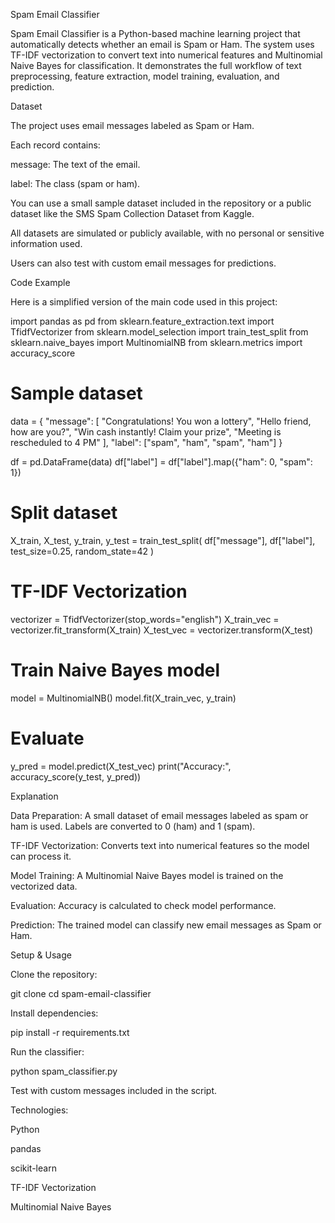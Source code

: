 Spam Email Classifier

Spam Email Classifier is a Python-based machine learning project that automatically detects whether an email is Spam or Ham. The system uses TF-IDF vectorization to convert text into numerical features and Multinomial Naive Bayes for classification. It demonstrates the full workflow of text preprocessing, feature extraction, model training, evaluation, and prediction.

Dataset

The project uses email messages labeled as Spam or Ham.

Each record contains:

message: The text of the email.

label: The class (spam or ham).

You can use a small sample dataset included in the repository or a public dataset like the SMS Spam Collection Dataset from Kaggle.

All datasets are simulated or publicly available, with no personal or sensitive information used.

Users can also test with custom email messages for predictions.

Code Example

Here is a simplified version of the main code used in this project:

import pandas as pd
from sklearn.feature_extraction.text import TfidfVectorizer
from sklearn.model_selection import train_test_split
from sklearn.naive_bayes import MultinomialNB
from sklearn.metrics import accuracy_score

# Sample dataset
data = {
    "message": [
        "Congratulations! You won a lottery",
        "Hello friend, how are you?",
        "Win cash instantly! Claim your prize",
        "Meeting is rescheduled to 4 PM"
    ],
    "label": ["spam", "ham", "spam", "ham"]
}

df = pd.DataFrame(data)
df["label"] = df["label"].map({"ham": 0, "spam": 1})

# Split dataset
X_train, X_test, y_train, y_test = train_test_split(
    df["message"], df["label"], test_size=0.25, random_state=42
)

# TF-IDF Vectorization
vectorizer = TfidfVectorizer(stop_words="english")
X_train_vec = vectorizer.fit_transform(X_train)
X_test_vec = vectorizer.transform(X_test)

# Train Naive Bayes model
model = MultinomialNB()
model.fit(X_train_vec, y_train)

# Evaluate
y_pred = model.predict(X_test_vec)
print("Accuracy:", accuracy_score(y_test, y_pred))

Explanation

Data Preparation: A small dataset of email messages labeled as spam or ham is used. Labels are converted to 0 (ham) and 1 (spam).

TF-IDF Vectorization: Converts text into numerical features so the model can process it.

Model Training: A Multinomial Naive Bayes model is trained on the vectorized data.

Evaluation: Accuracy is calculated to check model performance.

Prediction: The trained model can classify new email messages as Spam or Ham.






Setup & Usage







Clone the repository:

git clone <your-repo-link>
cd spam-email-classifier


Install dependencies:

pip install -r requirements.txt


Run the classifier:

python spam_classifier.py


Test with custom messages included in the script.





Technologies:





Python

pandas

scikit-learn

TF-IDF Vectorization

Multinomial Naive Bayes
